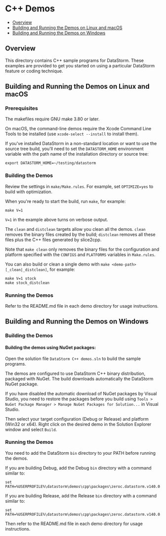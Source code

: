 # C++ Demos

- [Overview](#overview)
- [Building and Running the Demos on Linux and macOS](#building-and-running-the-demos-on-linux-and-macos)
- [Building and Running the Demos on Windows](#building-and-running-the-demos-on-windows)

## Overview

This directory contains C++ sample programs for DataStorm. These examples are
provided to get you started on using a particular DataStorm feature or coding
technique.

## Building and Running the Demos on Linux and macOS

### Prerequisites

The makefiles require GNU make 3.80 or later.

On macOS, the command-line demos require the Xcode Command Line Tools to be
installed (use `xcode-select --install` to install them).

If you've installed DataStorm in a non-standard location or want to use the
source tree build, you'll need to set the `DATASTORM_HOME` environment variable
with the path name of the installation directory or source tree:
```
export DATASTORM_HOME=~/testing/datastorm
```

### Building the Demos

Review the settings in `make/Make.rules`. For example, set `OPTIMIZE=yes`
to build with optimization.

When you're ready to start the build, run `make`, for example:
```
make V=1
```

`V=1` in the example above turns on verbose output.

The `clean` and `distclean` targets allow you clean all the demos. `clean`
removes the binary files created by the build; `distclean` removes all these
files plus the C++ files generated by slice2cpp.

Note that `make clean` only removes the binary files for the configuration and
platform specified with the `CONFIGS` and `PLATFORMS` variables in `Make.rules`.

You can also build or clean a single demo with `make <demo-path>[_clean|_distclean]`,
for example:
```
make V=1 stock
make stock_distclean
```

### Running the Demos

Refer to the README.md file in each demo directory for usage instructions.

## Building and Running the Demos on Windows

### Building the Demos

#### Building the demos using NuGet packages:

Open the solution file `DataStorm C++ demos.sln` to build the sample programs.

The demos are configured to use DataStorm C++ binary distribution, packaged with
NuGet. The build downloads automatically the DataStorm NuGet package.

If you have disabled the automatic download of NuGet packages by Visual Studio,
you need to restore the packages before you build using `Tools > NuGet Package
Manager > Manage NuGet Packages for Solution...` in Visual Studio.

Then select your target configuration (Debug or Release) and platform (Win32
or x64). Right click on the desired demo in the Solution Explorer window and
select `Build`.

### Running the Demos

You need to add the DataStorm `bin` directory to your PATH before running the
demos.

If you are building Debug, add the Debug `bin` directory with a command similar
to:
```
set PATH=%USERPROFILE%\datastorm\demos\cpp\packages\zeroc.datastorm.v140.0.1.0\build\native\bin\x64\Debug;%PATH%
```

If you are building Release, add the Release `bin` directory with a command
similar to:
```
set PATH=%USERPROFILE%\datastorm\demos\cpp\packages\zeroc.datastorm.v140.0.1.0\build\native\bin\x64\Release;%PATH%
```

Then refer to the README.md file in each demo directory for usage instructions.
